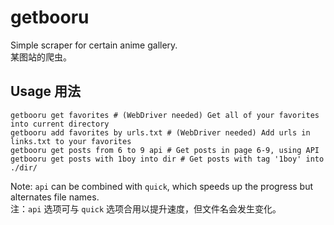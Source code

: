 # getbooru

Simple scraper for certain anime gallery.\
某图站的爬虫。

## Usage 用法

```shell
getbooru get favorites # (WebDriver needed) Get all of your favorites into current directory
getbooru add favorites by urls.txt # (WebDriver needed) Add urls in links.txt to your favorites
getbooru get posts from 6 to 9 api # Get posts in page 6-9, using API
getbooru get posts with 1boy into dir # Get posts with tag '1boy' into ./dir/
```

Note: `api` can be combined with `quick`, which speeds up the progress but alternates file names.\
注：`api` 选项可与 `quick` 选项合用以提升速度，但文件名会发生变化。
